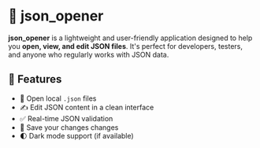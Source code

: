 # 🧩 json_opener

**json_opener** is a lightweight and user-friendly application designed to help you **open, view, and edit JSON files**. It's perfect for developers, testers, and anyone who regularly works with JSON data.

## 🚀 Features

- 📂 Open local `.json` files
- ✍️ Edit JSON content in a clean interface
- ✅ Real-time JSON validation
- 💾 Save your changes changes 
- 🌓 Dark mode support (if available)

